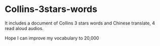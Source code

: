 # Collins-3stars-words

It includes a document of Collins 3 stars words and Chinese translate, 4 read aloud audios.

Hope I can improve my vocabulary to 20,000




